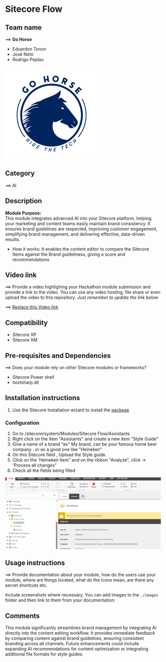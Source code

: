 # Sitecore Flow

## Team name
⟹ **Go Horse**
  - Eduardon Tonon
  - José Neto
  - Rodrigo Peplau

  ![Go Horse](docs/images/Gohorse-300x300.png)

## Category
⟹ AI

## Description
**Module Purpose:**  
This module integrates advanced AI into your Sitecore platform, helping your marketing and content teams easily maintain brand consistency. It ensures brand guidelines are respected, improving customer engagement, simplifying brand management, and delivering effective, data-driven results.

- How it works:
 It enables the content editor to  compare the Sitecore Items against the Brand guideliness, giving a score and recommendations


## Video link
⟹ Provide a video highlighing your Hackathon module submission and provide a link to the video. You can use any video hosting, file share or even upload the video to this repository. _Just remember to update the link below_

⟹ [Replace this Video link](#video-link)

## Compatibility
- Sitecore XP
- Sitecore XM 

## Pre-requisites and Dependencies

⟹ Does your module rely on other Sitecore modules or frameworks?

- Sitecore Power shell
- itextsharp.dll

## Installation instructions


1. Use the Sitecore Installation wizard to install the [package](#link-to-package)


### Configuration
1. Go to /sitecore/system/Modules/Sitecore Flow/Assistants
2. Right click on the item "Assistants" and create a new item "Style Guide"
3. Give a name of a brand "ex" My brand, can be your famous home beer company . or ex a good one like "Heineken"
4. On this Sitecore field , Upload the Style guide.
5. Click on the 'Heineken Item" and on the ribbon "Analyze", click -> 'Process all changes"
6. Check all the fields being filled

![configuration](docs/images/configuration.gif?raw=true "configuration")

## Usage instructions
⟹ Provide documentation about your module, how do the users use your module, where are things located, what do the icons mean, are there any secret shortcuts etc.

Include screenshots where necessary. You can add images to the `./images` folder and then link to them from your documentation:


## Comments
This module significantly streamlines brand management by integrating AI directly into the content editing workflow. It provides immediate feedback by comparing content against brand guidelines, ensuring consistent branding across all channels. Future enhancements could include expanding AI recommendations for content optimization or integrating additional file formats for style guides.
